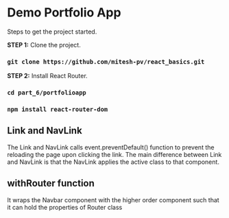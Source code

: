 # Demo Portfolio App

Steps to get the project started.

**STEP 1:** Clone the project. 
### `git clone https://github.com/mitesh-pv/react_basics.git`

**STEP 2:** Install React Router. 
### `cd part_6/portfolioapp`
### `npm install react-router-dom`


## Link and NavLink
The Link and NavLink calls event.preventDefault() function to prevent the reloading the page upon clicking the link.
The main difference between Link and NavLink is that the NavLink applies the active class to that component.

## withRouter function 
It wraps the Navbar component with the higher order component such that it can hold the properties of Router class


